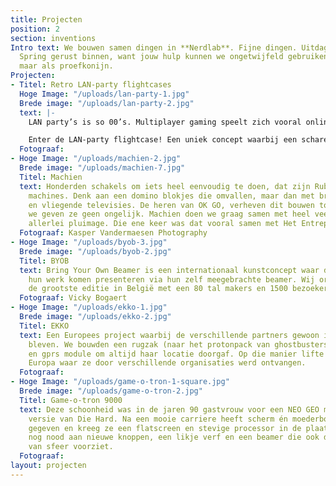 ```yaml
---
title: Projecten
position: 2
section: inventions
Intro text: We bouwen samen dingen in **Nerdlab**. Fijne dingen. Uitdagende dingen.
  Spring gerust binnen, want jouw hulp kunnen we ongetwijfeld gebruiken! Al was het
  maar als proefkonijn.
Projecten:
- Titel: Retro LAN-party flightcases
  Hoge Image: "/uploads/lan-party-1.jpg"
  Brede image: "/uploads/lan-party-2.jpg"
  text: |-
    LAN party’s is so 00’s. Multiplayer gaming speelt zich vooral online af en het gezeul met pc’s en schermen is niet echt een beeld om naar uit te kijken. LAN party’s zijn echter ook een bron van pure nostalgie: je favoriete games die je tien jaar (of langer) geleden met je vrienden dat ene weekendeens kon samen spelen.

    Enter de LAN-party flightcase! Een uniek concept waarbij een schare oude pc’s (denk Windows XP) netjes in houten – makkelijk vervoerbare – cases worden gestopt en samen in een grote flightcase de magie van de LAN parties van weleer zal doen herleven! Momenteel zitten we aan ons eerste prototype te werken, maar binnenkort kunnen we daadwerkelijk gaan gamen. Kom gerust eenhandje toesteken!
  Fotograaf: 
- Hoge Image: "/uploads/machien-2.jpg"
  Brede image: "/uploads/machien-7.jpg"
  Titel: Machien
  text: Honderden schakels om iets heel eenvoudig te doen, dat zijn Rube Goldberg
    machines. Denk aan een domino blokjes die omvallen, maar dan met brandende koorden
    en vliegende televisies. De heren van OK GO, verheven dit bouwen tot kunst en
    we geven ze geen ongelijk. Machien doen we graag samen met heel veel mensen van
    allerlei pluimage. Die ene keer was dat vooral samen met Het Entrepot.
  Fotograaf: Kasper Vandermaesen Photography
- Hoge Image: "/uploads/byob-3.jpg"
  Brede image: "/uploads/byob-2.jpg"
  Titel: BYOB
  text: Bring Your Own Beamer is een internationaal kunstconcept waar digitale makers
    hun werk komen presenteren via hun zelf meegebrachte beamer. Wij organiseren jaarlijks
    de grootste editie in België met een 80 tal makers en 1500 bezoekers.
  Fotograaf: Vicky Bogaert
- Hoge Image: "/uploads/ekko-1.jpg"
  Brede image: "/uploads/ekko-2.jpg"
  Titel: EKKO
  text: Een Europees project waarbij de verschillende partners gewoon in hun hoofdkwartier
    bleven. We bouwden een rugzak (naar het protonpack van ghostbusters) met een gps-tracker
    en gprs module om altijd haar locatie doorgaf. Op die manier lifte ‘EkkO’ doorheen
    Europa waar ze door verschillende organisaties werd ontvangen.
  Fotograaf: 
- Hoge Image: "/uploads/game-o-tron-1-square.jpg"
  Brede image: "/uploads/game-o-tron-2.jpg"
  Titel: Game-o-tron 9000
  text: Deze schoonheid was in de jaren 90 gastvrouw voor een NEO GEO met de arcade
    versie van Die Hard. Na een mooie carriere heeft scherm én moederbord de geest
    gegeven en kreeg ze een flatscreen en stevige processor in de plaats. Ze heeft
    nog nood aan nieuwe knoppen, een likje verf en een beamer die ook de omgeving
    van sfeer voorziet.
  Fotograaf: 
layout: projecten
---
```


